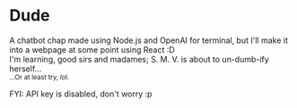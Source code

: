 # Dude
A chatbot chap made using Node.js and OpenAI for terminal, but I'll make it into a webpage at some point using React :D
<br>I'm learning, good sirs and madames; S. M. V. is about to un-dumb-ify herself...
<br><sub>...Or at least try, _lol_.</sub>

FYI: API key is disabled, don't worry :p
